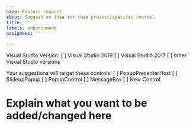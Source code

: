 ```yaml
---
name: Feature request
about: Suggest an idea for this project/specific control
title: ''
labels: enhancement
assignees: ''

---
```


Visual Studio Version: 
[ ] Visual Studio 2019
[ ] Visual Studio 2017
[ ] other Visual Studio versions

Your suggestions will target these controls:
[ ] PopupPresenterHost
[  ] SlideupPopup
[  ] PopupControl
[ ] MessageBox
[ ] New Control

# Explain what you want to be added/changed here
